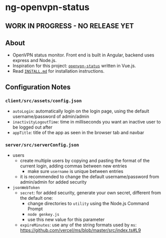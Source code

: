 # ng-openvpn-status

## **WORK IN PROGRESS - NO RELEASE YET**

## About

- OpenVPN status monitor.  Front end is built in Angular, backend uses express and Node.js.
- Inspiration for this project: [`openvpn-status`](https://github.com/AuspeXeu/openvpn-status.git) written in Vue.js.
- Read [`INSTALL.md`](https://github.com/xinthose/ng-openvpn-status/blob/main/INSTALL.md) for installation instructions.

## Configuration Notes

### `client/src/assets/config.json`

- `autoLogin`: automatically login on the login page, using the default username/password of admin/admin
- `inactivityLogoutTime`: time in milliseconds you want an inactive user to be logged out after
- `appTitle`: title of the app as seen in the browser tab and navbar

### `server/src/serverConfig.json`

- users
  - create multiple users by copying and pasting the format of the current login, adding commas between new entries
    - make sure `username` is unique between entries
  - it is recommended to change the default username/password from admin/admin for added security
- `jsonWebToken`
  - `secret`: for added security, generate your own secret, different from the default one:
    - change directories to `utility` using the Node.js Command Prompt
    - `node genkey.js`
    - use this new value for this parameter
  - `expireMinutes`: use any of the string formats used by `ms`: <https://github.com/vercel/ms/blob/master/src/index.ts#L9>
